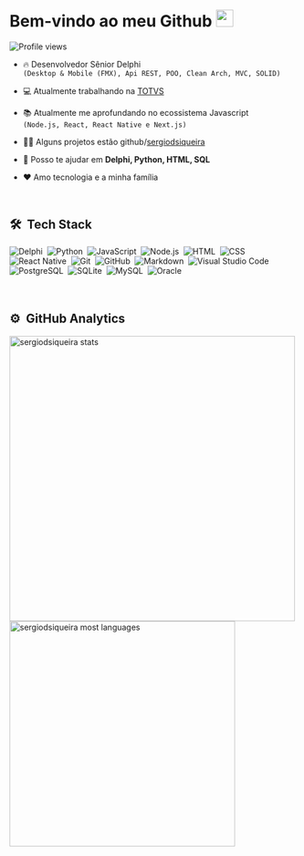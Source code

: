 
<h1 align="left">Bem-vindo ao meu Github <img src="https://raw.githubusercontent.com/kaueMarques/kaueMarques/master/hi.gif" width="30px"></h1>
<p align="left"> <img src="https://komarev.com/ghpvc/?username=sergiodsiqueira&color=yellow" alt="Profile views" /> </p>

- 🔥 Desenvolvedor Sênior Delphi <br> 
     `(Desktop & Mobile (FMX), Api REST, POO, Clean Arch, MVC, SOLID)`

- 💻 Atualmente trabalhando na [TOTVS](http://totvs.com.br)

- 📚 Atualmente me aprofundando no ecossistema Javascript <br>
     `(Node.js, React, React Native e Next.js)`

- 👨‍💻 Alguns projetos estão github/[sergiodsiqueira](https://github.com/sergiodsiqueira?tab=repositories)

- 💬 Posso te ajudar em **Delphi, Python, HTML, SQL**

- ♥️ Amo tecnologia e a minha família
<br>

## 🛠 &nbsp;Tech Stack

![Delphi](https://img.shields.io/badge/-Delphi-05122A?style=flat&logo=Delphi)&nbsp;
![Python](https://img.shields.io/badge/-Python-05122A?style=flat&logo=Python)&nbsp;
![JavaScript](https://img.shields.io/badge/-JavaScript-05122A?style=flat&logo=javascript)&nbsp;
![Node.js](https://img.shields.io/badge/-Node.js-05122A?style=flat&logo=node.js)&nbsp;
![HTML](https://img.shields.io/badge/-HTML-05122A?style=flat&logo=HTML5)&nbsp;
![CSS](https://img.shields.io/badge/-CSS-05122A?style=flat&logo=CSS3&logoColor=1572B6)&nbsp;
![React Native](https://img.shields.io/badge/-React-05122A?style=flat&logo=react)&nbsp;
![Git](https://img.shields.io/badge/-Git-05122A?style=flat&logo=git)&nbsp;
![GitHub](https://img.shields.io/badge/-GitHub-05122A?style=flat&logo=github)&nbsp;
![Markdown](https://img.shields.io/badge/-Markdown-05122A?style=flat&logo=markdown)&nbsp;
![Visual Studio Code](https://img.shields.io/badge/-Visual%20Studio%20Code-05122A?style=flat&logo=visual-studio-code&logoColor=007ACC)&nbsp;
![PostgreSQL](https://img.shields.io/badge/-PostgreSQL-05122A?style=flat&logo=postgresql)&nbsp;
![SQLite](https://img.shields.io/badge/-SQLite-05122A?style=flat&logo=sqlite)&nbsp;
![MySQL](https://img.shields.io/badge/-MySQL-05122A?style=flat&logo=mysql)&nbsp;
![Oracle](https://img.shields.io/badge/-Oracle-05122A?style=flat&logo=oracle)&nbsp;
<br><br><br>

## ⚙️ &nbsp;GitHub Analytics
<p align="left">
  <img width="500em" src="https://github-readme-stats.vercel.app/api?username=sergiodsiqueira&show&icons=true&layout=compact" alt="sergiodsiqueira stats"/>
  <img width="395em" src="https://github-readme-stats.vercel.app/api/top-langs?username=sergiodsiqueira&layout=compact" alt="sergiodsiqueira most languages"/>
</p>
